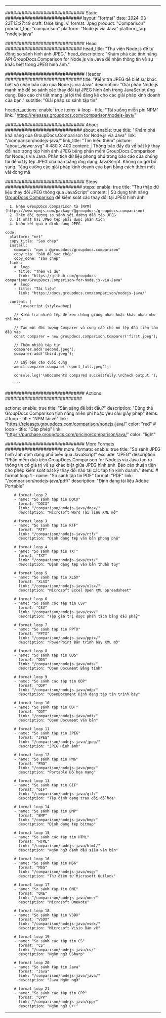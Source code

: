
---
############################# Static ############################
layout: "format"
date:  2024-03-22T13:27:49
draft: false
lang: vi
format: Jpeg
product: "Comparison"
product_tag: "comparison"
platform: "Node.js via Java"
platform_tag: "nodejs-java"

############################# Head ############################
head_title: "Thư viện Node.js để tự động so sánh hình ảnh JPEG."
head_description: "Khám phá các tính năng API GroupDocs.Comparison for Node.js via Java để nhận thông tin về sự khác biệt trong JPEG hình ảnh."

############################# Header ############################
title: "Kiểm tra JPEG để biết sự khác biệt và nhận báo cáo qua Node.js via Java" 
description: "Giải pháp Node.js mạnh mẽ để so sánh các thay đổi tại JPEG hình ảnh trong JavaScript ứng dụng. Báo cáo chi tiết mang lại lợi thế đáng kể cho các giải pháp kinh doanh của bạn."
subtitle: "Giải pháp so sánh tập tin" 

header_actions:
  enable: true
  items:
    #  loop
    - title: "Tải xuống miễn phí NPM"
      link: "https://releases.groupdocs.com/comparison/nodejs-java/"
      
############################# About ############################
about:
    enable: true
    title: "Khám phá khả năng của GroupDocs.Comparison for Node.js via Java"
    link: "/comparison/nodejs-java/"
    link_title: "Tìm hiểu thêm"
    picture: "about_viewer.svg" # 480 X 400
    content: |
       Thông báo đầy đủ về bất kỳ thay đổi nào trong tệp hình ảnh JPEG bằng phần mềm GroupDocs.Comparison for Node.js via Java. Phân tích dữ liệu phong phú trong báo cáo của chúng tôi để xử lý tệp JPEG của bạn bằng ứng dụng JavaScript. Không có gói bổ sung. Tăng cường các giải pháp kinh doanh của bạn bằng cách thêm một vài dòng mã.

############################# Steps ############################
steps:
    enable: true
    title: "Thu thập dữ liệu thay đổi JPEG thông qua JavaScript"
    content: |
      Sử dụng tính năng [GroupDocs.Comparison](https://products.groupdocs.com/comparison/nodejs-java/) để kiểm soát các thay đổi tại JPEG hình ảnh
      
      1. Nhận GroupDocs.Comparison từ [NPM](https://www.npmjs.com/package/@groupdocs/groupdocs.comparison)
      2. Thêm đối tượng so sánh với đường dẫn tệp JPEG
      3. Ít nhất hai JPEG tệp phải được phân tích
      4. Nhận kết quả ở định dạng JPEG
   
    code:
      platform: "net"
      copy_title: "Sao chép"
      install:
        command: "npm i @groupdocs/groupdocs.comparison"
        copy_tip: "bấm để sao chép"
        copy_done: "sao chép"
      links:
        #  loop
        - title: "Thêm ví dụ"
          link: "https://github.com/groupdocs-comparison/GroupDocs.Comparison-for-Node.js-via-Java"
        #  loop
        - title: "Tài liệu"
          link: "https://docs.groupdocs.com/comparison/nodejs-java/"
          
      content: |
        ```javascript {style=abap}

        // Kiểm tra nhiều tệp để xem chúng giống nhau hoặc khác nhau như thế nào

        // Tạo một đối tượng Comparer và cung cấp cho nó tệp đầu tiên làm đầu vào
        const comparer = new groupdocs.comparison.Comparer('first.jpeg');

        // Thêm nhiều tập tin
        comparer.add('second.jpeg');
        comparer.add('third.jpeg');

        // Lấy báo cáo cuối cùng
        await comparer.compare('report_full.jpeg');

        console.log('\nDocuments compared successfully.\nCheck output.');
        
        ```            

############################# Actions ############################

actions:
  enable: true
  title: "Sẵn sàng để bắt đầu?"
  description: "Dùng thử GroupDocs.Comparison tính năng miễn phí hoặc yêu cầu giấy phép"
  items:
    #  loop
    - title: "NPM tải về"
      link: "https://releases.groupdocs.com/comparison/nodejs-java/"
      color: "red"
        #  loop
    - title: "Cấp phép"
      link: "https://purchase.groupdocs.com/pricing/comparison/java/"
      color: "light"


############################# More Formats #####################
more_formats:
    enable: true
    title: "So sánh JPEG hình ảnh định dạng phổ biến qua JavaScript"
    exclude: "JPEG"
    description: "Phần mềm dựa trên GroupDocs.Comparison for Node.js via Java tạo ra thông tin có giá trị về sự khác biệt giữa JPEG hình ảnh. Báo cáo thuận tiện cho phép kiểm soát bất kỳ thay đổi nào tại các tập tin kinh doanh."
    items: 
        # format loop 1
        - name: "So sánh tập tin PDF"
          format: "PDF"
          link: "/comparison/nodejs-java/pdf/"
          description: "Định dạng tài liệu Adobe Portable"

        # format loop 2
        - name: "So sánh tập tin DOCX"
          format: "DOCX"
          link: "/comparison/nodejs-java/docx/"
          description: "Microsoft Word Tài liệu XML mở"

        # format loop 3
        - name: "So sánh tập tin RTF"
          format: "RTF"
          link: "/comparison/nodejs-java/rtf/"
          description: "Định dạng tệp văn bản phong phú"

        # format loop 4
        - name: "So sánh tập tin TXT"
          format: "TXT"
          link: "/comparison/nodejs-java/txt/"
          description: "Định dạng tệp văn bản thuần túy"

        # format loop 5
        - name: "So sánh tập tin XLSX"
          format: "XLSX"
          link: "/comparison/nodejs-java/xlsx/"
          description: "Microsoft Excel Open XML Spreadsheet"

        # format loop 6
        - name: "So sánh các tập tin CSV"
          format: "CSV"
          link: "/comparison/nodejs-java/csv/"
          description: "Tệp giá trị được phân tách bằng dấu phẩy"

        # format loop 7
        - name: "So sánh tập tin PPTX"
          format: "PPTX"
          link: "/comparison/nodejs-java/pptx/"
          description: "PowerPoint Bản trình bày XML mở"

        # format loop 8
        - name: "So sánh tập tin ODS"
          format: "ODS"
          link: "/comparison/nodejs-java/ods/"
          description: "Open Document Bảng tính"

        # format loop 9
        - name: "So sánh các tập tin ODP"
          format: "ODP"
          link: "/comparison/nodejs-java/odp/"
          description: "OpenDocument Định dạng tập tin trình bày"

        # format loop 10
        - name: "So sánh tập tin ODT"
          format: "ODT"
          link: "/comparison/nodejs-java/odt/"
          description: "Open Document Văn bản"

        # format loop 11
        - name: "So sánh tập tin JPEG"
          format: "JPEG"
          link: "/comparison/nodejs-java/jpeg/"
          description: "JPEG Hình ảnh"

        # format loop 12
        - name: "So sánh tập tin PNG"
          format: "PNG"
          link: "/comparison/nodejs-java/png/"
          description: "Portable Đồ họa mạng"

        # format loop 13
        - name: "So sánh tập tin GIF"
          format: "GIF"
          link: "/comparison/nodejs-java/gif/"
          description: "Tệp định dạng trao đổi đồ họa"

        # format loop 14
        - name: "So sánh tập tin BMP"
          format: "BMP"
          link: "/comparison/nodejs-java/bmp/"
          description: "Định dạng tệp bitmap"

        # format loop 15
        - name: "So sánh các tập tin HTML"
          format: "HTML"
          link: "/comparison/nodejs-java/html/"
          description: "Ngôn ngữ đánh dấu siêu văn bản"

        # format loop 16
        - name: "So sánh tập tin MSG"
          format: "MSG"
          link: "/comparison/nodejs-java/msg/"
          description: "Thư điện tử Microsoft Outlook"

        # format loop 17
        - name: "So sánh tập tin ONE"
          format: "ONE"
          link: "/comparison/nodejs-java/one/"
          description: "Microsoft OneNote"

        # format loop 18
        - name: "So sánh tập tin VSDX"
          format: "VSDX"
          link: "/comparison/nodejs-java/vsdx/"
          description: "Microsoft Visio Bản vẽ"

        # format loop 19
        - name: "So sánh các tập tin CS"
          format: "CS"
          link: "/comparison/nodejs-java/cs/"
          description: "Ngôn ngữ CSharp"

        # format loop 20
        - name: "So sánh tập tin Java"
          format: "Java"
          link: "/comparison/nodejs-java/java/"
          description: "Java Ngôn ngữ"
          
        # format loop 21
        - name: "So sánh các tập tin CPP"
          format: "CPP"
          link: "/comparison/nodejs-java/cpp/"
          description: "Ngôn ngữ C++"
---